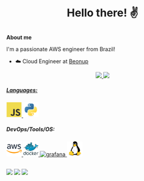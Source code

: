 <h1><p align="center">Hello there! ✌️</p></h1>


**About me**

I'm a passionate AWS engineer from Brazil!

- ☁️ Cloud Engineer at [Beonup](https://www.beonup.com.br/)

<div align="center">
  <a href="https://github.com/felipemila">
  <img height="155em" src="https://github-readme-stats.vercel.app/api?username=felipemila&show_icons=true&theme=tokyonight&include_all_commits=true&count_private=true"/>
  <img height="155em" src="https://github-readme-stats.vercel.app/api/top-langs/?username=felipemila&layout=compact&langs_count=7&theme=tokyonight"/>
</div>
  
<h5 align="left">Languages:</h5>
<p align="left"> <a href="https://developer.mozilla.org/en-US/docs/Web/JavaScript" target="_blank" rel="noreferrer"> <img src="https://raw.githubusercontent.com/devicons/devicon/master/icons/javascript/javascript-original.svg" alt="javascript" width="40" height="40"/> </a> <a href="https://www.python.org" target="_blank" rel="noreferrer"> <img src="https://raw.githubusercontent.com/devicons/devicon/master/icons/python/python-original.svg" alt="python" width="40" height="40"/> </a> </p>
 

<h5 align="left">DevOps/Tools/OS:</h5>
<p align="left"> <a href="https://aws.amazon.com" target="_blank" rel="noreferrer"> <img src="https://raw.githubusercontent.com/devicons/devicon/master/icons/amazonwebservices/amazonwebservices-original-wordmark.svg" alt="aws" width="40" height="40"/> </a> <a href="https://www.docker.com/" target="_blank" rel="noreferrer"> <img src="https://raw.githubusercontent.com/devicons/devicon/master/icons/docker/docker-original-wordmark.svg" alt="docker" width="40" height="40"/> </a> <a href="https://grafana.com" target="_blank" rel="noreferrer"> <img src="https://www.vectorlogo.zone/logos/grafana/grafana-icon.svg" alt="grafana" width="40" height="40"/> </a> <a href="https://www.linux.org/" target="_blank" rel="noreferrer"> <img src="https://raw.githubusercontent.com/devicons/devicon/master/icons/linux/linux-original.svg" alt="linux" width="40" height="40"/> </a> </p>
  
  ##
 
<div>
  <a href = "https://www.linkedin.com/in/felipemila/details/certifications/"><img src="https://img.shields.io/badge/Amazon_AWS-232F3E?style=for-the-badge&logo=amazon-aws&logoColor=white" target="_blank"></a>
  <a href = "mailto:felpsmilan@gmail.com"><img src="https://img.shields.io/badge/-Gmail-%23333?style=for-the-badge&logo=gmail&logoColor=white" target="_blank"></a>
  <a href="https://www.linkedin.com/in/felipemila" target="_blank"><img src="https://img.shields.io/badge/-LinkedIn-%230077B5?style=for-the-badge&logo=linkedin&logoColor=white" target="_blank"></a>
